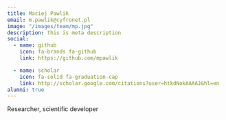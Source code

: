 ```yaml
---
title: Maciej Pawlik
email: m.pawlik@cyfronet.pl
image: "/images/team/mp.jpg"
description: this is meta description
social:
  - name: github
    icon: fa-brands fa-github
    link: https://github.com/mpawlik

  - name: scholar
    icon: fa-solid fa-graduation-cap
    link: http://scholar.google.com/citations?user=htkdNokAAAAJ&hl=en
alumni: true
---
```


Researcher, scientific developer
